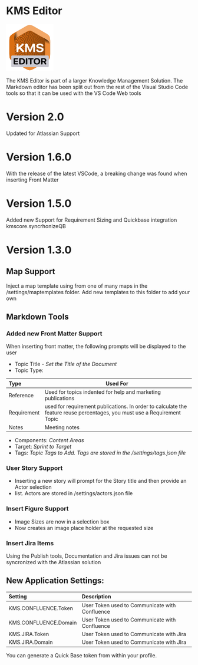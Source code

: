 # KMS Editor

![logo](/logo.png)

The KMS Editor is part of a larger Knowledge Management Solution.  The Markdown editor has been split out from the rest of the Visual Studio Code tools so that it can be used with the VS Code Web tools 

# Version 2.0
Updated for Atlassian Support


# Version 1.6.0
With the release of the latest VSCode, a breaking change was found when inserting Front Matter

# Version 1.5.0
Added new Support for Requirement Sizing and Quickbase integration
kmscore.syncrhonizeQB
# Version 1.3.0

## Map Support

Inject a map template using from one of many maps in the /settings/maptemplates folder.  Add new templates to this folder to add your own

## Markdown Tools

### Added new Front Matter Support

When inserting front matter, the following prompts will be displayed to the user

 - Topic Title - *Set the Title of the Document* 
 - Topic Type:

|Type|Used For|
|:--|---|
|Reference|Used for topics indented for help and marketing publications|
|Requirement|used for requirement publications.  In order to calculate the feature reuse percentages, you must use a Requirement Topic|
|Notes|Meeting notes|

 - Components: *Content Areas*
 - Target: *Sprint to Target*
 - Tags: *Topic Tags to Add. Tags are stored in the /settings/tags.json file* 

### User Story Support

- Inserting a new story will prompt for the Story title and then provide an Actor selection  
- list.  Actors are stored in /settings/actors.json file
### Insert Figure Support

 - Image Sizes are now in a selection box
 - Now creates an image place holder at the requested size

### Insert Jira Items

Using the Publish tools, Documentation and Jira issues can not be syncronized with the Atlassian solution


## New Application Settings:

|Setting|Description|
|:--|:--|
|KMS.CONFLUENCE.Token|User Token used to Communicate with Confluence|
|KMS.CONFLUENCE.Domain|User Token used to Communicate with Confluence|
|KMS.JIRA.Token|User Token used to Communicate with Jira|
|KMS.JIRA.Domain|User Token used to Communicate with JIra|


You can generate a Quick Base token from within your profile.